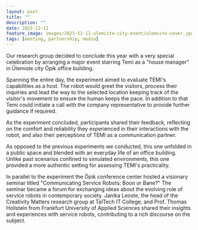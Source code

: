 ```yaml
---
layout: post
title: ""
description: ""
date: 2023-12-11
feature_image: images/2023-12-11-ulemiste-city-event/ulemiste-cover.jpg
tags: [meeting, partnership, media]
---
```


Our research group decided to conclude this year with a very special celebration by arranging a major event starring Temi as a "house manager" in Ülemiste city Öpik office building.

Spanning the entire day, the experiment aimed to evaluate TEMI's capabilities as a host. The robot would greet the visitors, process their inquiries and lead the way to the selected location keeping track of the visitor's movement to ensure the human keeps the pace. In addition to that Temi could initiate a call with the company representative to provide further guidance if required. 

As the experiment concluded, participants shared their feedback, reflecting on the comfort and reliability they experienced in their interactions with the robot, and also their perceptions of TEMI as a communication partner.

As opposed to the previous experiments we conducted, this one unfolded in a public space and blended with an everyday life of an office building. Unlike past scenarios confined to simulated environments, this one provided a more authentic setting for assessing TEMI's practicality.

In parallel to the experiment the Öpik conference center hosted a visionary seminar titled "Communicating Service Robots: Boon or Bane?" The seminar became a forum for exchanging ideas about the evolving role of service robots in contemporary society. Janika Leoste, the head of the Creativity Matters research group at TalTech IT College, and Prof. Thomas Hollstein from Frankfurt University of Applied Sciences shared their insights and experiences with service robots, contributing to a rich discourse on the subject.